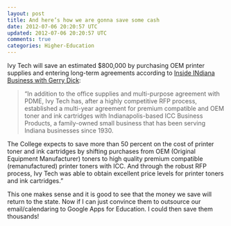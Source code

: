 ```yaml
---           
layout: post
title: And here’s how we are gonna save some cash
date: 2012-07-06 20:20:57 UTC
updated: 2012-07-06 20:20:57 UTC
comments: true
categories: Higher-Education
---
```


Ivy Tech will save an estimated $800,000 by purchasing OEM printer supplies and entering long-term agreements according to [Inside INdiana Business with Gerry Dick](http://www.insideindianabusiness.com/newsitem.asp?id=54526&utm_source=feedburner&utm_medium=feed&utm_campaign=Feed%3A+IIB-Headlines+%28Headlines+-+Inside+INdiana+Business+with+Gerry+Dick%29):

> “In addition to the office supplies and multi-purpose agreement with PDME, Ivy Tech has, after a highly competitive RFP process, established a multi-year agreement for premium compatible and OEM toner and ink cartridges with Indianapolis-based ICC Business Products, a family-owned small business that has been serving Indiana businesses since 1930.
> 
The College expects to save more than 50 percent on the cost of printer toner and ink cartridges by shifting purchases from OEM (Original Equipment Manufacturer) toners to high quality premium compatible (remanufactured) printer toners with ICC. And through the robust RFP process, Ivy Tech was able to obtain excellent price levels for printer toners and ink cartridges.”

This one makes sense and it is good to see that the money we save will return to the state. Now if I can just convince them to outsource our email/calendaring to Google Apps for Education. I could then save them thousands!

